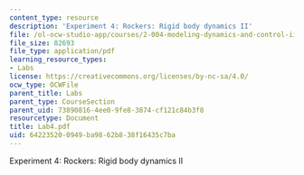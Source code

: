 ```yaml
---
content_type: resource
description: 'Experiment 4: Rockers: Rigid body dynamics II'
file: /ol-ocw-studio-app/courses/2-004-modeling-dynamics-and-control-ii-spring-2003/642235200949ba9862b838f16435c7ba_Lab4.pdf
file_size: 82693
file_type: application/pdf
learning_resource_types:
- Labs
license: https://creativecommons.org/licenses/by-nc-sa/4.0/
ocw_type: OCWFile
parent_title: Labs
parent_type: CourseSection
parent_uid: 73890816-4ee0-9fe8-3874-cf121c84b3f8
resourcetype: Document
title: Lab4.pdf
uid: 64223520-0949-ba98-62b8-38f16435c7ba
---
```

Experiment 4: Rockers: Rigid body dynamics II